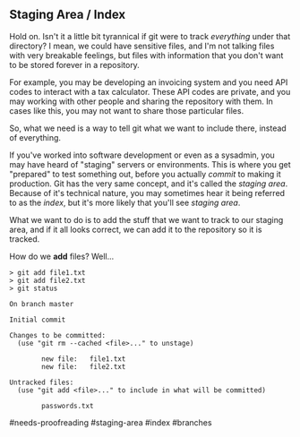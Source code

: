 ## Staging Area / Index

Hold on. Isn't it a little bit tyrannical if git were to track _everything_ under that directory? I mean, we could have sensitive files, and I'm not talking files with very breakable feelings, but files with information that you don't want to be stored forever in a repository.

For example, you may be developing an invoicing system and you need API codes to interact with a tax calculator. These API codes are private, and you may working with other people and sharing the repository with them. In cases like this, you may not want to share those particular files.

So, what we need is a way to tell git what we want to include there, instead of everything.

If you've worked into software development or even as a sysadmin, you may have heard of "staging" servers or environments. This is where you get "prepared" to test something out, before you actually _commit_ to making it production. Git has the very same concept, and it's called the *staging area*. Because of it's technical nature, you may sometimes hear it being referred to as the *index*, but it's more likely that you'll see *staging area*.

What we want to do is to add the stuff that we want to track to our staging area, and if it all looks correct, we can add it to the repository so it is tracked.

How do we **add** files? Well...

```console
> git add file1.txt
> git add file2.txt
> git status

On branch master

Initial commit

Changes to be committed:
  (use "git rm --cached <file>..." to unstage)

        new file:   file1.txt
        new file:   file2.txt

Untracked files:
  (use "git add <file>..." to include in what will be committed)

        passwords.txt

```

#needs-proofreading #staging-area #index #branches